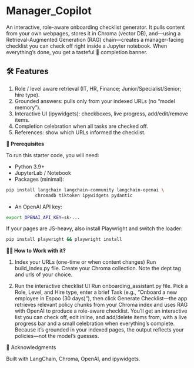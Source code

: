 # Manager_Copilot

An interactive, role-aware onboarding checklist generator. It pulls content from your own webpages, stores it in Chroma (vector DB), and—using a Retrieval-Augmented Generation (RAG) chain—creates a manager-facing checklist you can check off right inside a Jupyter notebook. When everything’s done, you get a tasteful 🎉 completion banner.

## 🛠️ Features ##
1. Role / level aware retrieval (IT, HR, Finance; Junior/Specialist/Senior; hire type).
2. Grounded answers: pulls only from your indexed URLs (no “model memory”).
3. Interactive UI (ipywidgets): checkboxes, live progress, add/edit/remove items.
4. Completion celebration when all tasks are checked off.
5. References: show which URLs informed the checklist.

**🚀 Prerequisites**

To run this starter code, you will need: 
- Python 3.9+
- JupyterLab / Notebook
- Packages (minimal):

```bash
pip install langchain langchain-community langchain-openai \
           chromadb tiktoken ipywidgets pydantic
```

- An OpenAI API key:

```bash
export OPENAI_API_KEY=sk-...
```

If your pages are JS-heavy, also install Playwright and switch the loader:

```bash
pip install playwright && playwright install
```

**🧑‍🏫 How to Work with it?**

1) Index your URLs (one-time or when content changes)
Run build_index.py file. Create your Chroma collection. Note the dept tag and urls of your choice.

2) Run the interactive checklist UI
Run onboarding_assistant.py file. Pick a Role, Level, and Hire type, enter a brief Task (e.g., “Onboard a new employee in Espoo (30 days)”), then click Generate Checklist—the app retrieves relevant policy chunks from your Chroma index and uses RAG with OpenAI to produce a role-aware checklist. You’ll get an interactive list you can check off, edit inline, and add/delete items from, with a live progress bar and a small celebration when everything’s complete. Because it’s grounded in your indexed pages, the output reflects your policies—not the model’s guesses.


📝 Acknowledgments

Built with LangChain, Chroma, OpenAI, and ipywidgets.



